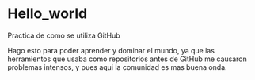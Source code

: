# Hello_world
Practica de como se utiliza GitHub


Hago esto para poder aprender y dominar el mundo, ya que las herramientos que usaba como repositorios antes de GitHub me causaron problemas intensos, y pues aqui la comunidad es mas buena onda.
